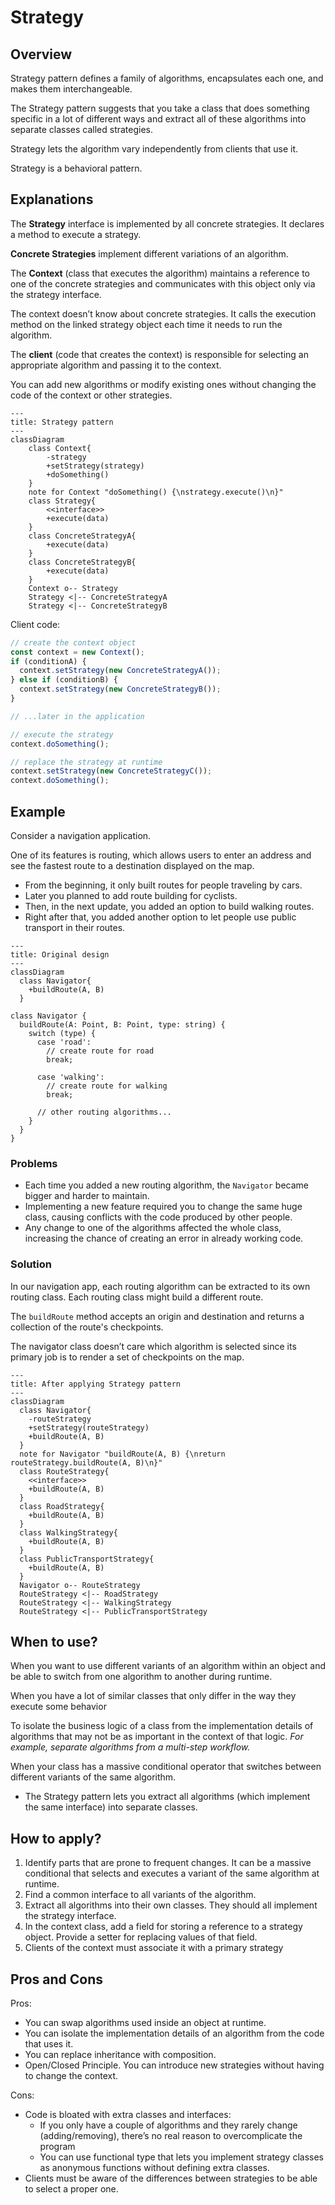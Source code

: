 # Strategy

## Overview

Strategy pattern defines a family of algorithms, encapsulates each one, and makes them interchangeable.

The Strategy pattern suggests that you take a class that does something specific in a lot of different ways and extract all of these algorithms into separate classes called strategies.

Strategy lets the algorithm vary independently from clients that use it.

Strategy is a behavioral pattern.


## Explanations

The **Strategy** interface is implemented by all concrete strategies. It declares a method to execute a strategy.

**Concrete Strategies** implement different variations of an algorithm.

The **Context** (class that executes the algorithm) maintains a reference to one of the concrete strategies and communicates with this object only via the strategy interface.

The context doesn’t know about concrete strategies. It calls the execution method on the linked strategy object each time it needs to run the algorithm.

The **client** (code that creates the context) is responsible for selecting an appropriate algorithm and passing it to the context.

You can add new algorithms or modify existing ones without changing the code of the context or other strategies.

```mermaid
---
title: Strategy pattern
---
classDiagram
    class Context{
        -strategy
        +setStrategy(strategy)
        +doSomething()
    }
    note for Context "doSomething() {\nstrategy.execute()\n}"
    class Strategy{
        <<interface>>
        +execute(data)
    }
    class ConcreteStrategyA{
        +execute(data)
    }
    class ConcreteStrategyB{
        +execute(data)
    }
    Context o-- Strategy
    Strategy <|-- ConcreteStrategyA
    Strategy <|-- ConcreteStrategyB
```

Client code:
```ts
// create the context object
const context = new Context();
if (conditionA) {
  context.setStrategy(new ConcreteStrategyA());
} else if (conditionB) {
  context.setStrategy(new ConcreteStrategyB());
}

// ...later in the application

// execute the strategy
context.doSomething();

// replace the strategy at runtime
context.setStrategy(new ConcreteStrategyC());
context.doSomething();
```


## Example

Consider a navigation application.

One of its features is routing, which allows users to enter an address and see the fastest route to a destination displayed on the map.

- From the beginning, it only built routes for people traveling by cars.
- Later you planned to add route building for cyclists.
- Then, in the next update, you added an option to build walking routes.
- Right after that, you added another option to let people use public transport in their routes.

```mermaid
---
title: Original design
---
classDiagram
  class Navigator{
    +buildRoute(A, B)
  }
```

```tsx
class Navigator {
  buildRoute(A: Point, B: Point, type: string) {
    switch (type) {
      case 'road':
        // create route for road
        break;
      
      case 'walking':
        // create route for walking
        break;
      
      // other routing algorithms...
    }
  }
}
```

### Problems

- Each time you added a new routing algorithm, the `Navigator` became bigger and harder to maintain.
- Implementing a new feature required you to change the same huge class, causing conflicts with the code produced by other people.
- Any change to one of the algorithms affected the whole class, increasing the chance of creating an error in already working code.


### Solution

In our navigation app, each routing algorithm can be extracted to its own routing class. Each routing class might build a different route.

The `buildRoute` method accepts an origin and destination and returns a collection of the route's checkpoints.

The navigator class doesn’t care which algorithm is selected since its primary job is to render a set of checkpoints on the map.

```mermaid
---
title: After applying Strategy pattern
---
classDiagram
  class Navigator{
    -routeStrategy
    +setStrategy(routeStrategy)
    +buildRoute(A, B)
  }
  note for Navigator "buildRoute(A, B) {\nreturn routeStrategy.buildRoute(A, B)\n}"
  class RouteStrategy{
    <<interface>>
    +buildRoute(A, B)
  }
  class RoadStrategy{
    +buildRoute(A, B)
  }
  class WalkingStrategy{
    +buildRoute(A, B)
  }
  class PublicTransportStrategy{
    +buildRoute(A, B)
  }
  Navigator o-- RouteStrategy
  RouteStrategy <|-- RoadStrategy
  RouteStrategy <|-- WalkingStrategy
  RouteStrategy <|-- PublicTransportStrategy
```


## When to use?

When you want to use different variants of an algorithm within an object and be able to switch from one algorithm to another during runtime.

When you have a lot of similar classes that only differ in the way they execute some behavior

To isolate the business logic of a class from the implementation details of algorithms that may not be as important in the context of that logic. *For example, separate algorithms from a multi-step workflow.*

When your class has a massive conditional operator that switches between different variants of the same algorithm.
- The Strategy pattern lets you extract all algorithms (which implement the same interface) into separate classes.


## How to apply?

1. Identify parts that are prone to frequent changes. It can be a massive conditional that selects and executes a variant of the same algorithm at runtime.
2. Find a common interface to all variants of the algorithm.
3. Extract all algorithms into their own classes. They should all implement the strategy interface.
4. In the context class, add a field for storing a reference to a strategy object. Provide a setter for replacing values of that field.
5. Clients of the context must associate it with a primary strategy


## Pros and Cons

Pros:
- You can swap algorithms used inside an object at runtime.
- You can isolate the implementation details of an algorithm from the code that uses it.
- You can replace inheritance with composition.
- Open/Closed Principle. You can introduce new strategies without having to change the context.

Cons:
- Code is bloated with extra classes and interfaces:
  - If you only have a couple of algorithms and they rarely change (adding/removing), there’s no real reason to overcomplicate the program
  - You can use functional type that lets you implement strategy classes as anonymous functions without defining extra classes.
- Clients must be aware of the differences between strategies to be able to select a proper one.
